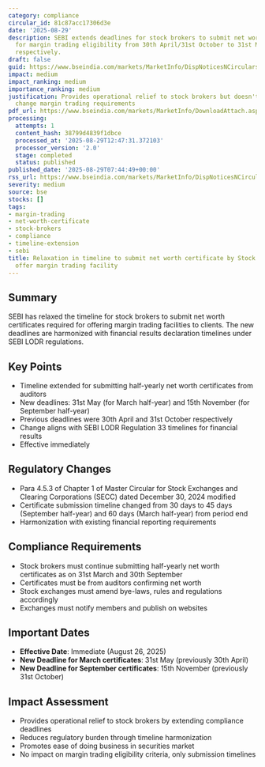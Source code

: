 ```yaml
---
category: compliance
circular_id: 81c87acc17306d3e
date: '2025-08-29'
description: SEBI extends deadlines for stock brokers to submit net worth certificates
  for margin trading eligibility from 30th April/31st October to 31st May/15th November
  respectively.
draft: false
guid: https://www.bseindia.com/markets/MarketInfo/DispNoticesNCirculars.aspx?Noticeid={B1BA60DA-2FC0-4222-ACA2-C0D457B10B3D}&noticeno=20250829-5&dt=08/29/2025&icount=5&totcount=37&flag=0
impact: medium
impact_ranking: medium
importance_ranking: medium
justification: Provides operational relief to stock brokers but doesn't fundamentally
  change margin trading requirements
pdf_url: https://www.bseindia.com/markets/MarketInfo/DownloadAttach.aspx?id=20250829-5&attachedId=7bab9f95-96d0-43b5-9843-d564eed6e9a5
processing:
  attempts: 1
  content_hash: 38799d4839f1dbce
  processed_at: '2025-08-29T12:47:31.372103'
  processor_version: '2.0'
  stage: completed
  status: published
published_date: '2025-08-29T07:44:49+00:00'
rss_url: https://www.bseindia.com/markets/MarketInfo/DispNoticesNCirculars.aspx?Noticeid={B1BA60DA-2FC0-4222-ACA2-C0D457B10B3D}&noticeno=20250829-5&dt=08/29/2025&icount=5&totcount=37&flag=0
severity: medium
source: bse
stocks: []
tags:
- margin-trading
- net-worth-certificate
- stock-brokers
- compliance
- timeline-extension
- sebi
title: Relaxation in timeline to submit net worth certificate by Stock Brokers to
  offer margin trading facility
---
```


## Summary

SEBI has relaxed the timeline for stock brokers to submit net worth certificates required for offering margin trading facilities to clients. The new deadlines are harmonized with financial results declaration timelines under SEBI LODR regulations.

## Key Points

- Timeline extended for submitting half-yearly net worth certificates from auditors
- New deadlines: 31st May (for March half-year) and 15th November (for September half-year)
- Previous deadlines were 30th April and 31st October respectively
- Change aligns with SEBI LODR Regulation 33 timelines for financial results
- Effective immediately

## Regulatory Changes

- Para 4.5.3 of Chapter 1 of Master Circular for Stock Exchanges and Clearing Corporations (SECC) dated December 30, 2024 modified
- Certificate submission timeline changed from 30 days to 45 days (September half-year) and 60 days (March half-year) from period end
- Harmonization with existing financial reporting requirements

## Compliance Requirements

- Stock brokers must continue submitting half-yearly net worth certificates as on 31st March and 30th September
- Certificates must be from auditors confirming net worth
- Stock exchanges must amend bye-laws, rules and regulations accordingly
- Exchanges must notify members and publish on websites

## Important Dates

- **Effective Date**: Immediate (August 26, 2025)
- **New Deadline for March certificates**: 31st May (previously 30th April)
- **New Deadline for September certificates**: 15th November (previously 31st October)

## Impact Assessment

- Provides operational relief to stock brokers by extending compliance deadlines
- Reduces regulatory burden through timeline harmonization
- Promotes ease of doing business in securities market
- No impact on margin trading eligibility criteria, only submission timelines
